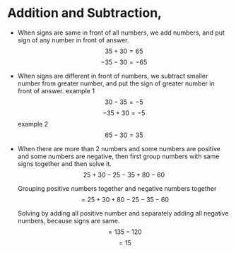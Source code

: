 # Addition and Subtraction,

- When signs are same in front of all numbers, we add numbers, and put sign of any number in front of answer.
  $$ 35 + 30 = 65 $$
    $$ -35 -30 = -65 $$

- When signs are different in front of numbers, we subtract smaller number from greater number, and put the sign of greater number in front of answer.
  example 1
  $$ 30 - 35 = -5 $$
    $$ - 35 + 30 = - 5 $$
    example 2
    $$ 65 - 30 = 35$$

- When there are more than 2 numbers and some numbers are positive and some numbers are negative, then first group numbers with same signs together and then solve it.
  $$ 25 + 30 - 25 - 35 + 80 -60 $$

  Grouping positive numbers together and negative numbers together
  $$ = 25 + 30 + 80 - 25 -35 -60 $$

  Solving by adding all positive number and separately adding all negative numbers, because signs are same.
  $$ = 135 - 120 $$
     $$ = 15 $$
